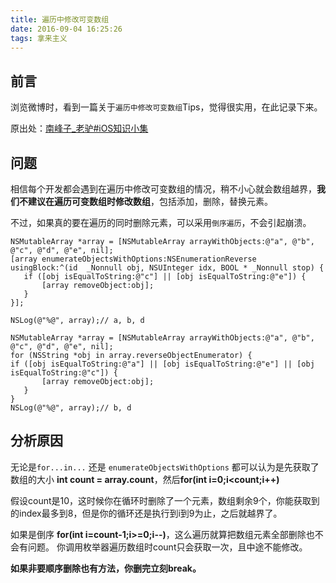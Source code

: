 ```yaml
---
title: 遍历中修改可变数组
date: 2016-09-04 16:25:26
tags: 拿来主义
---
```


## 前言
浏览微博时，看到一篇关于`遍历中修改可变数组`Tips，觉得很实用，在此记录下来。

原出处：[南峰子_老驴#iOS知识小集](http://huati.weibo.com/k/iOS%E7%9F%A5%E8%AF%86%E5%B0%8F%E9%9B%86?from=501)

## 问题
相信每个开发都会遇到在遍历中修改可变数组的情况，稍不小心就会数组越界，**我们不建议在遍历可变数组时修改数组**，包括添加，删除，替换元素。

不过，如果真的要在遍历的同时删除元素，可以采用`倒序遍历`，不会引起崩溃。

```objc
NSMutableArray *array = [NSMutableArray arrayWithObjects:@"a", @"b", @"c", @"d", @"e", nil];
[array enumerateObjectsWithOptions:NSEnumerationReverse usingBlock:^(id  _Nonnull obj, NSUInteger idx, BOOL * _Nonnull stop) {
   if ([obj isEqualToString:@"c"] || [obj isEqualToString:@"e"]) {
       [array removeObject:obj];
   }
}];
    
NSLog(@"%@", array);// a, b, d
```


```objc
NSMutableArray *array = [NSMutableArray arrayWithObjects:@"a", @"b", @"c", @"d", @"e", nil];
for (NSString *obj in array.reverseObjectEnumerator) {
if ([obj isEqualToString:@"a"] || [obj isEqualToString:@"e"] || [obj isEqualToString:@"c"]) {
       [array removeObject:obj];
   }
}
NSLog(@"%@", array);// b, d
```

## 分析原因
无论是`for...in...` 还是 `enumerateObjectsWithOptions`    都可以认为是先获取了数组的大小 **int count = array.count**，然后**for(int i=0;i<count;i++)**

假设count是10，这时候你在循环时删除了一个元素，数组剩余9个，你能获取到的index最多到8，但是你的循环还是执行到i到9为止，之后就越界了。

如果是倒序 **for(int i=count-1;i>=0;i--)**，这么遍历就算把数组元素全部删除也不会有问题。
你调用枚举器遍历数组时count只会获取一次，且中途不能修改。

**如果非要顺序删除也有方法，你删完立刻break。**



